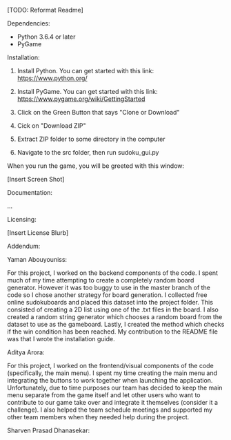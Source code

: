 [TODO: Reformat Readme]

Dependencies:

- Python 3.6.4 or later
- PyGame

Installation:

1. Install Python. You can get started with this link: https://www.python.org/

2. Install PyGame. You can get started with this link: https://www.pygame.org/wiki/GettingStarted

3. Click on the Green Button that says "Clone or Download"

4. Cick on "Download ZIP"

5. Extract ZIP folder to some directory in the computer

6. Navigate to the src folder, then run sudoku_gui.py

When you run the game, you will be greeted with this window:

[Insert Screen Shot]

Documentation:

...

Licensing:

[Insert License Blurb]

Addendum:

Yaman Abouyouniss:

For this project, I worked on the backend components of the code. I spent much of my time attempting to create a completely random board generator. However it was too buggy to use in the master branch of the code so I chose another strategy for board generation. I collected free online sudokuboards and placed this dataset into the project folder. This consisted of creating a 2D list using one of the .txt files in the board. I also created a random string generator which chooses a random board from the dataset to use as the gameboard. Lastly, I created the method which checks if the win condition has been reached. My contribution to the README file was that I wrote the installation guide.

Aditya Arora:

For this project, I worked on the frontend/visual components of the code (specifically, the main menu). I spent my time creating the main menu and integrating the buttons to work together when launching the application. Unfortunately, due to time purposes our team has decided to keep the main menu separate from the game itself and let other users who want to contribute to our game take over and integrate it themselves (consider it a challenge). I also helped the team schedule meetings and supported my other team members when they needed help during the project. 

Sharven Prasad Dhanasekar:

